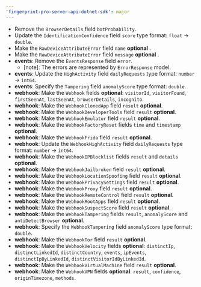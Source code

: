 ```yaml
---
'fingerprint-pro-server-api-dotnet-sdk': major
---
```


- Remove the `BrowserDetails` field `botProbability`.
- Update the `IdentificationConfidence` field `score` type format: `float` -> `double`.
- Make the `RawDeviceAttributeError` field `name` **optional** .
- Make the `RawDeviceAttributeError` field `message` **optional** .
- **events**: Remove the `EventsResponse` field `error`.
  - [note]: The errors are represented by `ErrorResponse` model.
- **events**: Update the `HighActivity` field `dailyRequests` type format: `number` -> `int64`.
- **events**: Specify the `Tampering` field `anomalyScore` type format: `double`.
- **webhook**: Make the `Webhook` fields **optional**: `visitorId`, `visitorFound`, `firstSeenAt`, `lastSeenAt`, `browserDetails`, `incognito`.
- **webhook**: Make the `WebhookClonedApp` field `result` **optional**.
- **webhook**: Make the `WebhookDeveloperTools` field `result` **optional**.
- **webhook**: Make the `WebhookEmulator` field `result` **optional**.
- **webhook**: Make the `WebhookFactoryReset` fields `time` and `timestamp` **optional**.
- **webhook**: Make the `WebhookFrida` field `result` **optional**.
- **webhook**: Update the `WebhookHighActivity` field `dailyRequests` type format: `number` -> `int64`.
- **webhook**: Make the `WebhookIPBlocklist` fields `result` and `details` **optional**.
- **webhook**: Make the `WebhookJailbroken` field `result` **optional**.
- **webhook**: Make the `WebhookLocationSpoofing` field `result` **optional**.
- **webhook**: Make the `WebhookPrivacySettings` field `result` **optional**.
- **webhook**: Make the `WebhookProxy` field `result` **optional**.
- **webhook**: Make the `WebhookRemoteControl` field `result` **optional**.
- **webhook**: Make the `WebhookRootApps` field `result` **optional**.
- **webhook**: Make the `WebhookSuspectScore` field `result` **optional**.
- **webhook**: Make the `WebhookTampering` fields `result`, `anomalyScore` and `antiDetectBrowser` **optional**.
- **webhook**: Specify the `WebhookTampering` field `anomalyScore` type format: `double`.
- **webhook**: Make the `WebhookTor` field `result` **optional**.
- **webhook**: Make the `WebhookVelocity` fields **optional**: `distinctIp`, `distinctLinkedId`, `distinctCountry`, `events`, `ipEvents`, `distinctIpByLinkedId`, `distinctVisitorIdByLinkedId`.
- **webhook**: Make the `WebhookVirtualMachine` field `result` **optional**.
- **webhook**: Make the `WebhookVPN` fields **optional**: `result`, `confidence`, `originTimezone`, `methods`.
